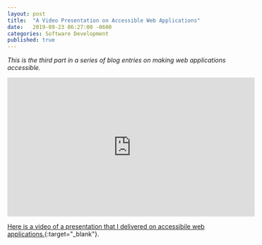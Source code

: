 ```yaml
---
layout: post
title:  "A Video Presentation on Accessible Web Applications"
date:   2019-09-23 06:27:00 -0600
categories: Software Development
published: true
---
```


_This is the third part in a series of blog entries on making web applications accessible._

<iframe width="560" height="315" src="https://www.youtube.com/embed/n22C3rciw2c" frameborder="0" allow="accelerometer; autoplay; encrypted-media; gyroscope; picture-in-picture" allowfullscreen></iframe>

[Here is a video of a presentation that I delivered on accessibile web applications.](https://www.youtube.com/watch?v=n22C3rciw2c){:target="_blank"}.